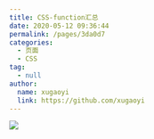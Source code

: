 ```yaml
---
title: CSS-function汇总
date: 2020-05-12 09:36:44
permalink: /pages/3da0d7
categories:
  - 页面
  - CSS
tag:
  - null
author:
  name: xugaoyi
  link: https://github.com/xugaoyi
---
```


![](https://jsd.cdn.zzko.cn/gh/xugaoyi/image_store/blog/20200512161232.jpg)
